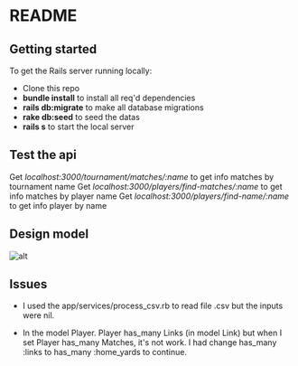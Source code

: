 # README

## Getting started

To get the Rails server running locally:

* Clone this repo
* **bundle install** to install all req'd dependencies
* **rails db:migrate** to make all database migrations
* **rake db:seed** to seed the datas
* **rails s** to start the local server

## Test the api

Get *localhost:3000/tournament/matches/:name* to get info matches by tournament name 
Get *localhost:3000/players/find-matches/:name* to get info matches by player name 
Get *localhost:3000/players/find-name/:name* to get info player by name 

## Design model

![alt](https://i.ibb.co/Cs125sx/1.png)

## Issues
* I used the app/services/process_csv.rb to read file .csv but the inputs were nil.

* In the model Player. Player has_many Links (in model Link) but when I set Player has_many Matches, it's not work. I had change has_many :links to has_many :home_yards to continue.

